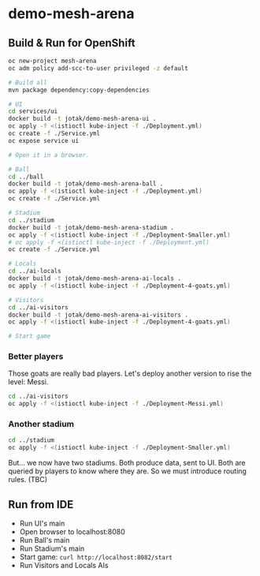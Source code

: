 # demo-mesh-arena

## Build & Run for OpenShift

```bash
oc new-project mesh-arena
oc adm policy add-scc-to-user privileged -z default

# Build all
mvn package dependency:copy-dependencies

# UI
cd services/ui
docker build -t jotak/demo-mesh-arena-ui .
oc apply -f <(istioctl kube-inject -f ./Deployment.yml)
oc create -f ./Service.yml
oc expose service ui

# Open it in a browser.

# Ball
cd ../ball
docker build -t jotak/demo-mesh-arena-ball .
oc apply -f <(istioctl kube-inject -f ./Deployment.yml)
oc create -f ./Service.yml

# Stadium
cd ../stadium
docker build -t jotak/demo-mesh-arena-stadium .
oc apply -f <(istioctl kube-inject -f ./Deployment-Smaller.yml)
# oc apply -f <(istioctl kube-inject -f ./Deployment.yml)
oc create -f ./Service.yml

# Locals
cd ../ai-locals
docker build -t jotak/demo-mesh-arena-ai-locals .
oc apply -f <(istioctl kube-inject -f ./Deployment-4-goats.yml)

# Visitors
cd ../ai-visitors
docker build -t jotak/demo-mesh-arena-ai-visitors .
oc apply -f <(istioctl kube-inject -f ./Deployment-4-goats.yml)

# Start game
```

### Better players

Those goats are really bad players. Let's deploy another version to rise the level: Messi.

```bash
cd ../ai-visitors
oc apply -f <(istioctl kube-inject -f ./Deployment-Messi.yml)
```

### Another stadium

```bash
cd ../stadium
oc apply -f <(istioctl kube-inject -f ./Deployment-Smaller.yml)
```

But... we now have two stadiums. Both produce data, sent to UI. Both are queried by players to know where they are.
So we must introduce routing rules. (TBC)

## Run from IDE

- Run UI's main
- Open browser to localhost:8080
- Run Ball's main
- Run Stadium's main
- Start game: ```curl http://localhost:8082/start```
- Run Visitors and Locals AIs
